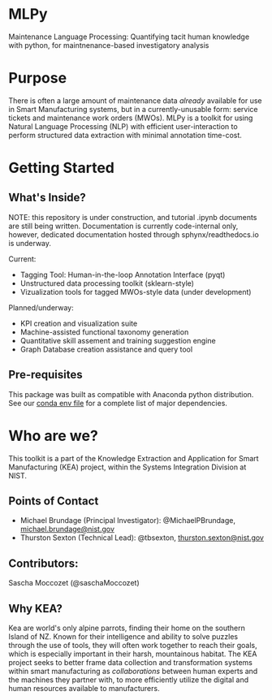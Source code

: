 # MLPy
Maintenance Language Processing: Quantifying tacit human knowledge with python, for maintnenance-based investigatory analysis

# Purpose
There is often a large amount of maintenance data *already* available for use in Smart Manufacturing systems, but in a currently-unusable form: service tickets and maintenance work orders (MWOs). MLPy is a toolkit for using Natural Language Processing (NLP) with efficient user-interaction to perform structured data extraction with minimal annotation time-cost. 


# Getting Started

## What's Inside?
NOTE: this repository is under construction, and tutorial .ipynb documents are still being written. Documentation is currently code-internal only, however, dedicated documentation hosted through sphynx/readthedocs.io is underway. 

Current: 
- Tagging Tool: Human-in-the-loop Annotation Interface (pyqt)
- Unstructured data processing toolkit (sklearn-style)
- Vizualization tools for tagged MWOs-style data (under development)

Planned/underway: 
- KPI creation and visualization suite
- Machine-assisted functional taxonomy generation 
- Quantitative skill assement and training suggestion engine
- Graph Database creation assistance and query tool


## Pre-requisites
This package was built as compatible with Anaconda python distribution. See our [conda env file](/tree/standalone/nist-tagging-tool.yml) for a complete list of major dependencies.

# Who are we?
This toolkit is a part of the Knowledge Extraction and Application for Smart Manufacturing (KEA) project, within the Systems Integration Division at NIST.

## Points of Contact
- Michael Brundage (Principal Investigator): @MichaelPBrundage, michael.brundage@nist.gov
- Thurston Sexton (Technical Lead): @tbsexton, thurston.sexton@nist.gov

## Contributors: 
Sascha Moccozet (@saschaMoccozet)

## Why KEA?
Kea are world's only alpine parrots, finding their home on the southern Island of NZ. Known for their intelligence and ability to solve puzzles through the use of tools, they will often work together to reach their goals, which is especially important in their harsh, mountainous habitat. The KEA project seeks to better frame data collection and transformation systems within smart manufacturing as *collaborations* between human experts and the machines they partner with, to more efficiently utilize the digital and human resources available to manufacturers. 

